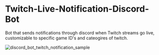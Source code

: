 # Twitch-Live-Notification-Discord-Bot
Bot that sends notifications through discord when Twitch streams go live, customizable to specific game ID's and cateogires of twitch.

![discord_bot_twitch_notification_sample](https://user-images.githubusercontent.com/114046491/193721051-1250e418-79ac-4fd4-8a02-ccb1f47e7cbc.png)
